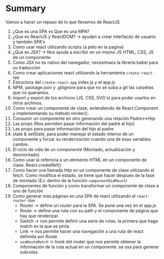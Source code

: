 # Summary

Vamos a hacer un repaso de lo que llevamos de ReactJS

1. ¿Que es una SPA vs Que es una MPA?
2. ¿Que es ReactJS y ReactDOM? -> ayudan a crear interfacez de usuario y también SPA's
3. Como usar react utilizando scripts (a pelo en la pagina)
4. ¿Que es JSX? -> Nos ayuda a escribir en un mismo JS HTML, CSS, JS de un componente
5. Como JSX no es nativo del navegador, necesimaos la librería babel para su traducción
6. Como crear aplicaciones react utilizando la herramienta `create-react-app`
7. Estructura del `create-react-app` index.js y el app.js
8. NPM, package.json y .gitignore para que no se suba a git las carpetas que no queramos.
9. import y export de los archivos (JS, CSS, SVG's) para poder usarlos en otros archivos.
10. Como crear un componente de clase, extendiendo de React.Component y implementando su método render().
11. Consumir un componente en otro generando una relación Padre<->Hijo
12. Las props (Nos permiten pasar información del padre al hijo)
13. Las props para pasar información del hijo al padre
14. state & setState, para poder manejar el estado interno de un componente y forzar su renderización cuando una de esas variables cambie.
15. El ciclo de vida de un componente (Montado, actualización y desmontado)
16. Como usar la referncia a un elemento HTML en un componente de clase. React.createRef()
17. Como hacer una llamada http en un componente de clase utilizando el fetch. Como modifica el estado, se tiene que hacer despues de la fase de montado (EJ: dentro de la función `componentDidMount`)
18. Componentes de función y como transformar un componente de clase a uno de función
19. Como generar más páginas en una SPA de react utilizando el `react-router-dom`
    - Router -> define un router para la SPA. Se pone una vez en el app.js
    - Route -> define una ruta con su path y el componente de página que hay que renderizar.
    - Switch -> nos permite definir una serie de rutas. la primera que haga match es la que se pinta.
    - Link -> nos permite hacer una navegación a una ruta de react definida por Route.
    - `useRouteMatch` -> hook del router que nos permite obtener la información de la ruta actual en un componente. se usa para generar subrutas.